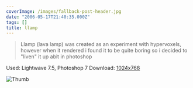 ```yaml
---
coverImage: /images/fallback-post-header.jpg
date: "2006-05-17T21:40:35.000Z"
tags: []
title: llamp
---
```


> Llamp (lava lamp) was created as an experiment with hypervoxels, however when it rendered i found it to be quite boring so i decided to "liven" it up abit in photoshop

Used: Lightwave 7.5, Photoshop 7
Download: [1024x768](https://www.mikecann.co.uk/Images/Art-Full/llamp.jpg)

![Thumb](https://www.mikecann.co.uk/Images/Art-Thumbs/llamp.gif "Thumb")
